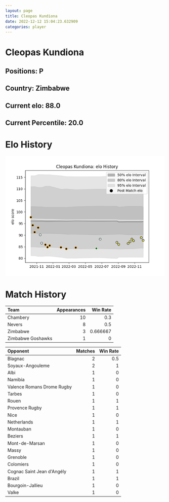 ```yaml
---  
layout: page  
title: Cleopas Kundiona  
date: 2022-12-12 15:04:23.632909  
categories: player  
---
```

# Cleopas Kundiona

## Positions: P

## Country: Zimbabwe

## Current elo: 88.0

## Current Percentile: 20.0

# Elo History


![elo history](history_CleopasKundiona.png)
# Match History


| Team              |   Appearances |   Win Rate |
|:------------------|--------------:|-----------:|
| Chambery          |            10 |   0.3      |
| Nevers            |             8 |   0.5      |
| Zimbabwe          |             3 |   0.666667 |
| Zimbabwe Goshawks |             1 |   0        |

| Opponent                   |   Matches |   Win Rate |
|:---------------------------|----------:|-----------:|
| Blagnac                    |         2 |        0.5 |
| Soyaux-Angouleme           |         2 |        1   |
| Albi                       |         1 |        0   |
| Namibia                    |         1 |        0   |
| Valence Romans Drome Rugby |         1 |        0   |
| Tarbes                     |         1 |        0   |
| Rouen                      |         1 |        1   |
| Provence Rugby             |         1 |        1   |
| Nice                       |         1 |        0   |
| Netherlands                |         1 |        1   |
| Montauban                  |         1 |        0   |
| Beziers                    |         1 |        1   |
| Mont-de-Marsan             |         1 |        0   |
| Massy                      |         1 |        0   |
| Grenoble                   |         1 |        0   |
| Colomiers                  |         1 |        0   |
| Cognac Saint Jean d'Angély |         1 |        1   |
| Brazil                     |         1 |        1   |
| Bourgoin-Jallieu           |         1 |        0   |
| Valke                      |         1 |        0   |